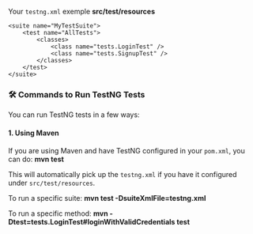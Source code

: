 
 
Your `testng.xml` exemple **src/test/resources**

```
<suite name="MyTestSuite">
    <test name="AllTests">
        <classes>
            <class name="tests.LoginTest" />
            <class name="tests.SignupTest" />
        </classes>
    </test>
</suite>
```

### 🛠️ Commands to Run TestNG Tests

You can run TestNG tests in a few ways:

#### 1. **Using Maven**

If you are using Maven and have TestNG configured in your `pom.xml`, you can do:
**mvn test**

This will automatically pick up the `testng.xml` if you have it configured under `src/test/resources`.

To run a specific suite:
**mvn test -DsuiteXmlFile=testng.xml**


To run a specific method:
**mvn -Dtest=tests.LoginTest#loginWithValidCredentials test**





